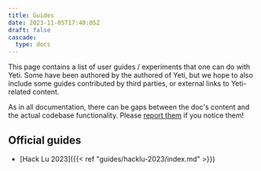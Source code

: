 ```yaml
---
title: Guides
date: 2023-11-05T17:40:05Z
draft: false
cascade:
  type: docs
---
```


This page contains a list of user guides / experiments that one can do with
Yeti. Some have been authored by the authored of Yeti, but we hope to also
include some guides contributed by third parties, or external links to
Yeti-related content.

As in all documentation, there can be gaps between the doc's content and the
actual codebase functionality. Please
[report them](https://github.com/yeti-platform/docs/issues/new) if you notice
them!

## Official guides

- [Hack Lu 2023]({{< ref "guides/hacklu-2023/index.md" >}})
